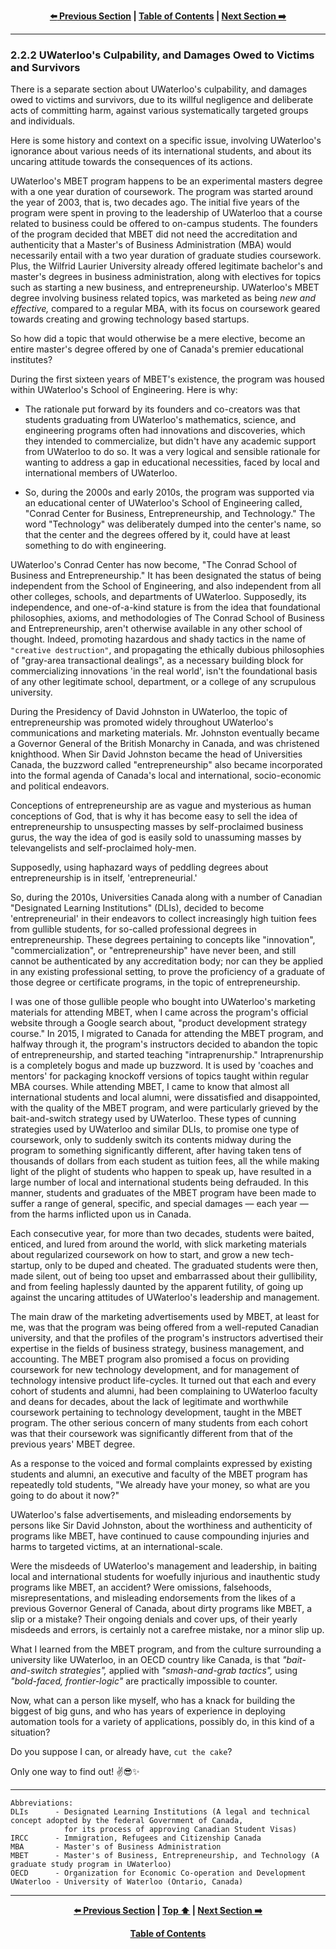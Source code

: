 <div align="center">
  
  **[:arrow_left: Previous Section][Prev] | [Table of Contents][TOC] | [Next Section :arrow_right:][Next]**
  
  [Prev]: ./02-2-1.md
  [Next]: ./02-2-3.md
  [TOC]: ./README.md#table-of-contents
  
</div>

---

### 2.2.2 UWaterloo's Culpability, and Damages Owed to Victims and Survivors

There is a separate section about UWaterloo's culpability, and damages owed to victims and survivors, due to its willful negligence and deliberate acts of committing harm, against various systematically targeted groups and individuals.

Here is some history and context on a specific issue, involving UWaterloo's ignorance about various needs of its international students, and about its uncaring attitude towards the consequences of its actions.

UWaterloo's MBET program happens to be an experimental masters degree with a one year duration of coursework. The program was started around the year of 2003, that is, two decades ago. The initial five years of the program were spent in proving to the leadership of UWaterloo that a course related to business could be offered to on-campus students. The founders of the program decided that MBET did not need the accreditation and authenticity that a Master's of Business Administration (MBA) would necessarily entail with a two year duration of graduate studies coursework. Plus, the Wilfrid Laurier University already offered legitimate bachelor's and master's degrees in business administration, along with electives for topics such as starting a new business, and entrepreneurship. UWaterloo's MBET degree involving business related topics, was marketed as being *new and effective,* compared to a regular MBA, with its focus on coursework geared towards creating and growing technology based startups.

So how did a topic that would otherwise be a mere elective, become an entire master's degree offered by one of Canada's premier educational institutes? 

During the first sixteen years of MBET's existence, the program was housed within UWaterloo's School of Engineering. Here is why: 

- The rationale put forward by its founders and co-creators was that students graduating from UWaterloo's mathematics, science, and engineering programs often had innovations and discoveries, which they intended to commercialize, but didn't have any academic support from UWaterloo to do so. It was a very logical and sensible rationale for wanting to address a gap in educational necessities, faced by local and international members of UWaterloo. 

- So, during the 2000s and early 2010s, the program was supported via an educational center of UWaterloo's School of Engineering called, "Conrad Center for Business, Entrepreneurship, and Technology." The word "Technology" was deliberately dumped into the center's name, so that the center and the degrees offered by it, could have at least something to do with engineering. 

UWaterloo's Conrad Center has now become, "The Conrad School of Business and Entrepreneurship." It has been designated the status of being independent from the School of Engineering, and also independent from all other colleges, schools, and departments of UWaterloo. Supposedly, its independence, and one-of-a-kind stature is from the idea that foundational philosophies, axioms, and methodologies of The Conrad School of Business and Entrepreneurship, aren't otherwise available in any other school of thought. Indeed, promoting hazardous and shady tactics in the name of `"creative destruction"`, and propagating the ethically dubious philosophies of "gray-area transactional dealings", as a necessary building block for commercializing innovations 'in the real world', isn't the foundational basis of any other legitimate school, department, or a college of any scrupulous university. 

During the Presidency of David Johnston in UWaterloo, the topic of entrepreneurship was promoted widely throughout UWaterloo's communications and marketing materials. Mr. Johnston eventually became a Governor General of the British Monarchy in Canada, and was christened knighthood. When Sir David Johnston became the head of Universities Canada, the buzzword called "entrepreneurship" also became incorporated into the formal agenda of Canada's local and international, socio-economic and political endeavors. 

Conceptions of entrepreneurship are as vague and mysterious as human conceptions of God, that is why it has become easy to sell the idea of entrepreneurship to unsuspecting masses by self-proclaimed business gurus, the way the idea of god is easily sold to unassuming masses by televangelists and self-proclaimed holy-men.  

Supposedly, using haphazard ways of peddling degrees about entrepreneurship is in itself, 'entrepreneurial.'  

So, during the 2010s, Universities Canada along with a number of Canadian "Designated Learning Institutions" (DLIs), decided to become 'entrepreneurial' in their endeavors to collect increasingly high tuition fees from gullible students, for so-called professional degrees in entrepreneurship. These degrees pertaining to concepts like "innovation", "commercialization", or "entrepreneurship" have never been, and still cannot be authenticated by any accreditation body; nor can they be applied in any existing professional setting, to prove the proficiency of a graduate of those degree or certificate programs, in the topic of entrepreneurship. 

I was one of those gullible people who bought into UWaterloo's marketing materials for attending MBET, when I came across the program's official website through a Google search about, "product development strategy course." In 2015, I migrated to Canada for attending the MBET program, and halfway through it, the program's instructors decided to abandon the topic of entrepreneurship, and started teaching "intraprenurship." Intraprenurship is a completely bogus and made up buzzword. It is used by 'coaches and mentors' for packaging knockoff versions of topics taught within regular MBA courses. While attending MBET, I came to know that almost all international students and local alumni, were dissatisfied and disappointed, with the quality of the MBET program, and were particularly grieved by the bait-and-switch strategy used by UWaterloo. These types of cunning strategies used by UWaterloo and similar DLIs, to promise one type of coursework, only to suddenly switch its contents midway during the program to something significantly different, after having taken tens of thousands of dollars from each student as tuition fees, all the while making light of the plight of students who happen to speak up, have resulted in a large number of local and international students being defrauded. In this manner, students and graduates of the MBET program have been made to suffer a range of general, specific, and special damages — each year — from the harms inflicted upon us in Canada. 

Each consecutive year, for more than two decades, students were baited, enticed, and lured from around the world, with slick marketing materials about regularized coursework on how to start, and grow a new tech-startup, only to be duped and cheated. The graduated students were then, made silent, out of being too upset and embarrassed about their gullibility, and from feeling haplessly daunted by the apparent futility, of going up against the uncaring attitudes of UWaterloo's leadership and management. 

The main draw of the marketing advertisements used by MBET, at least for me, was that the program was being offered from a well-reputed Canadian university, and that the profiles of the program's instructors advertised their expertise in the fields of business strategy, business management, and accounting. The MBET program also promised a focus on providing coursework for new technology development, and for management of technology intensive product life-cycles. It turned out that each and every cohort of students and alumni, had been complaining to UWaterloo faculty and deans for decades, about the lack of legitimate and worthwhile coursework pertaining to technology development, taught in the MBET program. The other serious concern of many students from each cohort was that their coursework was significantly different from that of the previous years' MBET degree.   

As a response to the voiced and formal complaints expressed by existing students and alumni, an executive and faculty of the MBET program has repeatedly told students, "We already have your money, so what are you going to do about it now?"

UWaterloo's false advertisements, and misleading endorsements by persons like Sir David Johnston, about the worthiness and authenticity of programs like MBET, have continued to cause compounding injuries and harms to targeted victims, at an international-scale.

Were the misdeeds of UWaterloo's management and leadership, in baiting local and international students for woefully injurious and inauthentic study programs like MBET, an accident? Were omissions, falsehoods, misrepresentations, and misleading endorsements from the likes of a previous Governor General of Canada, about dirty programs like MBET, a slip or a mistake? Their ongoing denials and cover ups, of their yearly misdeeds and errors, is certainly not a carefree mistake, nor a minor slip up. 

What I learned from the MBET program, and from the culture surrounding a university like UWaterloo, in an OECD country like Canada, is that *"bait-and-switch strategies",* applied with *"smash-and-grab tactics",* using *"bold-faced, frontier-logic"* are practically impossible to counter.  

Now, what can a person like myself, who has a knack for building the biggest of big guns, and who has years of experience in deploying automation tools for a variety of applications, possibly do, in this kind of a situation? 

Do you suppose I can, or already have, `cut the cake`?

Only one way to find out! :v::sunglasses::sparkles:

---

```
Abbreviations:
DLIs      - Designated Learning Institutions (A legal and technical concept adopted by the federal Government of Canada, 
            for its process of approving Canadian Student Visas) 
IRCC      - Immigration, Refugees and Citizenship Canada 
MBA       - Master's of Business Administration
MBET      - Master's of Business, Entrepreneurship, and Technology (A graduate study program in UWaterloo)
OECD      - Organization for Economic Co-operation and Development 
UWaterloo - University of Waterloo (Ontario, Canada)

```

---
<div align="center">
  
  **[:arrow_left: Previous Section][Prev] | [Top :arrow_up:][Top] | [Next Section :arrow_right:][Next]** 
  
  **[Table of Contents][TOC]**

  [Prev]: ./02-2-1.md
  [Top]: ./02-2-2.md#222-uwaterloos-culpability-and-damages-owed-to-victims-and-survivors
  [Next]: ./02-2-3.md
  [TOC]: ./README.md#table-of-contents
  
</div>